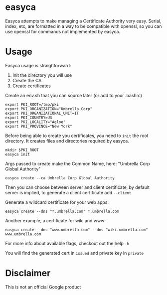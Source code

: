 easyca
======

Easyca attempts to make managing a Certificate Authority very easy.
Serial, index, etc, are formatted in a way to be compatible with openssl,
so you can use openssl for commands not implemented by easyca.

# Usage

Easyca usage is straighforward:

1. Init the directory you will use
2. Create the CA
3. Create certificates

Create an env.sh that you can source later (or add to your .bashrc)

```
export PKI_ROOT=/tmp/pki
export PKI_ORGANIZATION="Umbrella Corp"
export PKI_ORGANIZATIONAL_UNIT=IT
export PKI_COUNTRY=US
export PKI_LOCALITY="Agloe"
export PKI_PROVINCE="New York"
```

Before being able to create you certificates, you need to `init` the root directory.
It creates files and directories required by easyca.

```
mkdir $PKI_ROOT
easyca init
```

Args passed to create make the Common Name, here: "Umbrella Corp Global Authority"
```
easyca create --ca Umbrella Corp Global Authority
```

Then you can choose between server and client certificate, by default server is implied, to generate a client certificate add `--client`

Generate a wildcard certificate for your web apps:
```
easyca create --dns "*.umbrella.com" *.umbrella.com
```

Another example, a certificate for wiki and www:
```
easyca create --dns "www.umbrella.com" --dns "wiki.umbrella.com"  www.umbrella.com
```

For more info about available flags, checkout out the help `-h`

You will find the generated cert in `issued` and private key in `private`

# Disclaimer

This is not an official Google product
